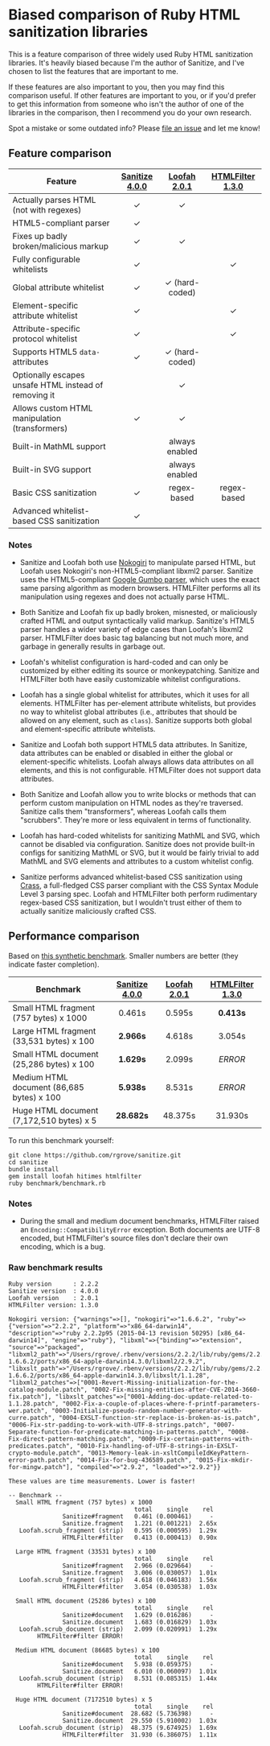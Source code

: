 # Biased comparison of Ruby HTML sanitization libraries

This is a feature comparison of three widely used Ruby HTML sanitization
libraries. It's heavily biased because I'm the author of Sanitize, and I've
chosen to list the features that are important to me.

If these features are also important to you, then you may find this comparison
useful. If other features are important to you, or if you'd prefer to get this
information from someone who isn't the author of one of the libraries in the
comparison, then I recommend you do your own research.

Spot a mistake or some outdated info? Please [file an issue][issues] and let me
know!

[issues]:https://github.com/rgrove/sanitize/issues

## Feature comparison

Feature                                               | [Sanitize 4.0.0][sanitize] | [Loofah 2.0.1][loofah] | [HTMLFilter 1.3.0][htmlfilter] |
----------------------------------------------------- |:--------------------------:|:----------------------:|:------------------------------:|
Actually parses HTML (not with regexes)               | ✓                          | ✓                      |                                |
HTML5-compliant parser                                | ✓                          |                        |                                |
Fixes up badly broken/malicious markup                | ✓                          | ✓                      |                                |
Fully configurable whitelists                         | ✓                          |                        | ✓                              |
Global attribute whitelist                            | ✓                          | ✓ (hard-coded)         |                                |
Element-specific attribute whitelist                  | ✓                          |                        | ✓                              |
Attribute-specific protocol whitelist                 | ✓                          |                        | ✓                              |
Supports HTML5 `data-` attributes                     | ✓                          | ✓ (hard-coded)         |                                |
Optionally escapes unsafe HTML instead of removing it |                            | ✓                      |                                |
Allows custom HTML manipulation (transformers)        | ✓                          | ✓                      |                                |
Built-in MathML support                               |                            | always enabled         |                                |
Built-in SVG support                                  |                            | always enabled         |                                |
Basic CSS sanitization                                | ✓                          | regex-based            | regex-based                    |
Advanced whitelist-based CSS sanitization             | ✓                          |                        |                                |

### Notes

* Sanitize and Loofah both use [Nokogiri][nokogiri] to manipulate parsed HTML,
  but Loofah uses Nokogiri's non-HTML5-compliant libxml2 parser. Sanitize uses
  the HTML5-compliant [Google Gumbo parser][gumbo], which uses the exact same
  parsing algorithm as modern browsers. HTMLFilter performs all its manipulation
  using regexes and does not actually parse HTML.

* Both Sanitize and Loofah fix up badly broken, misnested, or maliciously
  crafted HTML and output syntactically valid markup. Sanitize's HTML5 parser
  handles a wider variety of edge cases than Loofah's libxml2 parser. HTMLFilter
  does basic tag balancing but not much more, and garbage in generally results
  in garbage out.

* Loofah's whitelist configuration is hard-coded and can only be customized by
  either editing its source or monkeypatching. Sanitize and HTMLFilter both have
  easily customizable whitelist configurations.

* Loofah has a single global whitelist for attributes, which it uses for all
  elements. HTMLFilter has per-element attribute whitelists, but provides no way
  to whitelist global attributes (i.e., attributes that should be allowed on any
  element, such as `class`). Sanitize supports both global and element-specific
  attribute whitelists.

* Sanitize and Loofah both support HTML5 data attributes. In Sanitize, data
  attributes can be enabled or disabled in either the global or element-specific
  whitelists. Loofah always allows data attributes on all elements, and this is
  not configurable. HTMLFilter does not support data attributes.

* Both Sanitize and Loofah allow you to write blocks or methods that can perform
  custom manipulation on HTML nodes as they're traversed. Sanitize calls them
  "transformers", whereas Loofah calls them "scrubbers". They're more or less
  equivalent in terms of functionality.

* Loofah has hard-coded whitelists for sanitizing MathML and SVG, which cannot
  be disabled via configuration. Sanitize does not provide built-in configs for
  sanitizing MathML or SVG, but it would be fairly trivial to add MathML and
  SVG elements and attributes to a custom whitelist config.

* Sanitize performs advanced whitelist-based CSS sanitization using
  [Crass][crass], a full-fledged CSS parser compliant with the CSS Syntax Module
  Level 3 parsing spec. Loofah and HTMLFilter both perform rudimentary
  regex-based CSS sanitization, but I wouldn't trust either of them to actually
  sanitize maliciously crafted CSS.

[crass]:https://github.com/rgrove/crass
[gumbo]:https://github.com/google/gumbo-parser
[nokogiri]:http://nokogiri.org/

## Performance comparison

Based on [this synthetic benchmark][benchmark]. Smaller numbers are better (they
indicate faster completion).

[benchmark]:https://github.com/rgrove/sanitize/tree/master/benchmark

Benchmark                                  | [Sanitize 4.0.0][sanitize]             | [Loofah 2.0.1][loofah]               | [HTMLFilter 1.3.0][htmlfilter]
------------------------------------------ |:--------------------------------------:|:------------------------------------:|:------------------------------:
Small HTML fragment (757 bytes) x 1000     | 0.461s                                 | 0.595s                               | **0.413s**
Large HTML fragment (33,531 bytes) x 100   | **2.966s**                             | 4.618s                               | 3.054s
Small HTML document (25,286 bytes) x 100   | **1.629s**                             | 2.099s                               | _ERROR_
Medium HTML document (86,685 bytes) x 100  | **5.938s**                             | 8.531s                               | _ERROR_
Huge HTML document (7,172,510 bytes) x 5   | **28.682s**                            | 48.375s                              | 31.930s

To run this benchmark yourself:

```
git clone https://github.com/rgrove/sanitize.git
cd sanitize
bundle install
gem install loofah hitimes htmlfilter
ruby benchmark/benchmark.rb
```

### Notes

* During the small and medium document benchmarks, HTMLFilter raised an
  `Encoding::CompatibilityError` exception. Both documents are UTF-8 encoded,
  but HTMLFilter's source files don't declare their own encoding, which is a
  bug.

### Raw benchmark results

```
Ruby version      : 2.2.2
Sanitize version  : 4.0.0
Loofah version    : 2.0.1
HTMLFilter version: 1.3.0

Nokogiri version: {"warnings"=>[], "nokogiri"=>"1.6.6.2", "ruby"=>{"version"=>"2.2.2", "platform"=>"x86_64-darwin14", "description"=>"ruby 2.2.2p95 (2015-04-13 revision 50295) [x86_64-darwin14]", "engine"=>"ruby"}, "libxml"=>{"binding"=>"extension", "source"=>"packaged", "libxml2_path"=>"/Users/rgrove/.rbenv/versions/2.2.2/lib/ruby/gems/2.2.0/gems/nokogiri-1.6.6.2/ports/x86_64-apple-darwin14.3.0/libxml2/2.9.2", "libxslt_path"=>"/Users/rgrove/.rbenv/versions/2.2.2/lib/ruby/gems/2.2.0/gems/nokogiri-1.6.6.2/ports/x86_64-apple-darwin14.3.0/libxslt/1.1.28", "libxml2_patches"=>["0001-Revert-Missing-initialization-for-the-catalog-module.patch", "0002-Fix-missing-entities-after-CVE-2014-3660-fix.patch"], "libxslt_patches"=>["0001-Adding-doc-update-related-to-1.1.28.patch", "0002-Fix-a-couple-of-places-where-f-printf-parameters-wer.patch", "0003-Initialize-pseudo-random-number-generator-with-curre.patch", "0004-EXSLT-function-str-replace-is-broken-as-is.patch", "0006-Fix-str-padding-to-work-with-UTF-8-strings.patch", "0007-Separate-function-for-predicate-matching-in-patterns.patch", "0008-Fix-direct-pattern-matching.patch", "0009-Fix-certain-patterns-with-predicates.patch", "0010-Fix-handling-of-UTF-8-strings-in-EXSLT-crypto-module.patch", "0013-Memory-leak-in-xsltCompileIdKeyPattern-error-path.patch", "0014-Fix-for-bug-436589.patch", "0015-Fix-mkdir-for-mingw.patch"], "compiled"=>"2.9.2", "loaded"=>"2.9.2"}}

These values are time measurements. Lower is faster!

-- Benchmark --
  Small HTML fragment (757 bytes) x 1000
                                   total    single    rel
               Sanitize#fragment   0.461 (0.000461)     -
               Sanitize.fragment   1.221 (0.001221)  2.65x
   Loofah.scrub_fragment (strip)   0.595 (0.000595)  1.29x
               HTMLFilter#filter   0.413 (0.000413)  0.90x

  Large HTML fragment (33531 bytes) x 100
                                   total    single    rel
               Sanitize#fragment   2.966 (0.029664)     -
               Sanitize.fragment   3.006 (0.030057)  1.01x
   Loofah.scrub_fragment (strip)   4.618 (0.046183)  1.56x
               HTMLFilter#filter   3.054 (0.030538)  1.03x

  Small HTML document (25286 bytes) x 100
                                   total    single    rel
               Sanitize#document   1.629 (0.016286)     -
               Sanitize.document   1.683 (0.016829)  1.03x
   Loofah.scrub_document (strip)   2.099 (0.020991)  1.29x
        HTMLFilter#filter ERROR!

  Medium HTML document (86685 bytes) x 100
                                   total    single    rel
               Sanitize#document   5.938 (0.059375)     -
               Sanitize.document   6.010 (0.060097)  1.01x
   Loofah.scrub_document (strip)   8.531 (0.085315)  1.44x
        HTMLFilter#filter ERROR!

  Huge HTML document (7172510 bytes) x 5
                                   total    single    rel
               Sanitize#document  28.682 (5.736398)     -
               Sanitize.document  29.550 (5.910002)  1.03x
   Loofah.scrub_document (strip)  48.375 (9.674925)  1.69x
               HTMLFilter#filter  31.930 (6.386075)  1.11x
```

[htmlfilter]:https://github.com/rubyworks/htmlfilter
[loofah]:https://github.com/flavorjones/loofah
[sanitize]:https://github.com/rgrove/sanitize
